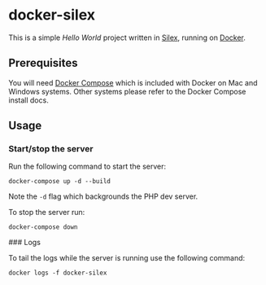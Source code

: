 # docker-silex

This is a simple _Hello World_ project written in [Silex](http://silex.sensiolabs.org/), running on [Docker](http://www.docker.com/).

## Prerequisites

You will need [Docker Compose](https://docs.docker.com/compose/install) which is included with Docker on Mac and Windows systems. Other systems please refer to the Docker Compose install docs.

## Usage


### Start/stop the server
Run the following command to start the server:

```
docker-compose up -d --build
```

Note the `-d` flag which backgrounds the PHP dev server.

To stop the server run:

```
docker-compose down
```

### Logs

To tail the logs while the server is running use the following command:

```
docker logs -f docker-silex 
```
